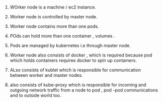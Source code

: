 1. WOrker node is a machine / ec2 instance.

2. Worker node is controlled by master node.

3. Worker node contains more than one pods.

4. POds can hold more than one container , volumes .

5. Pods are managed by kubernetes i.e through master node.

6. Worker node also consists of docker , which is required because pod which holds containers requires docker to spin up containers.

7. ALso consists of kublet which is responsible for communication between worker and master nodes.

8. also consists of kube-proxy which is responsible for incoming and outgoing network traffic from a node to pod , pod -pod communications and to outside world too.

